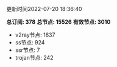 更新时间2022-07-20 18:36:40

**总订阅: 378**
**总节点: 15526**
**有效节点: 3010**
- v2ray节点: 1837
- ss节点: 924
- ssr节点: 7
- trojan节点: 242
